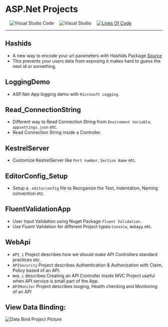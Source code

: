 # ASP.Net Projects

<!-- Intro -->

<!-- ![ASP.Ner Projects](#) -->

&emsp;![Visual Studio Code](https://img.shields.io/badge/Visual%20Studio%20Code-0078d7.svg?style=flat&logo=visual-studio-code&logoColor=white)
&emsp;![Visual Studio](https://img.shields.io/badge/Visual%20Studio-5C2D91.svg?style=flat&logo=visual-studio&logoColor=white)
&emsp;[![Lines Of Code](https://tokei.rs/b1/github.com/Koushikon/ASP.Projects?category=code)](https://github.com/Koushikon/ASP.Projects)

---

## Hashids
- A new way to encode your url parameters with HashIds Package [Source][link1001]
- This prevents your users data from exposing it makes hard to guess the next id or something.

## LoggingDemo
- ASP.Net App logging demo with `Microsoft Logging`.

## Read_ConnectionString
- Different way to Read Connection String from `Enviroment Variable`, `appsettings.json` etc.
- Read Connection String inside a Controller.

## KestrelServer
- Customize KestrelServer like `Port number`, `Section Name` etc.

## EditorConfig_Setup
- Setup a `.editorconfig` file to Reorganize the Text, Indentation, Naming convention etc.

## FluentValidationApp
- User Input Validation using Nuget Package `Fluent Validation`.
- Use Fluent Validation for different Project types `Console`, `WebApp` etc.

## WebApi
- `API_i` Project describes how we should make API Controllers standard practices etc.
- `APISecurity` Project describes Authentication & Authorization with Claim, Policy based of an API.
- `Web_i` describes Creating an API Controller inside MVC Project useful when API service is small part of the App.
- `APIMonitor` Project describes looging, Health checking and Monitoring of an API

## View Data Binding:

![Data Bind Project Picture](./_Files/data-binding.png)


[link1001]: https://hashids.org/net/